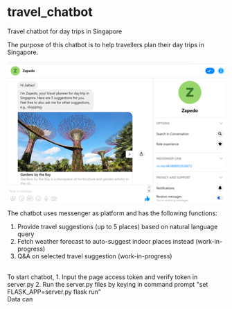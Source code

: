 # travel_chatbot
Travel chatbot for day trips in Singapore

The purpose of this chatbot is to help travellers plan their day trips in Singapore.

![chatbot screenshot](https://raw.githubusercontent.com/jiahao87/travel_chatbot/master/images/chatbot_screenshot.PNG)

The chatbot uses messenger as platform and has the following functions:<br />

1. Provide travel suggestions (up to 5 places) based on natural language query
2. Fetch weather forecast to auto-suggest indoor places instead (work-in-progress)
3. Q&A on selected travel suggestion (work-in-progress)
<br />
To start chatbot, 
1. Input the page access token and verify token in server.py 
2. Run the server.py files by keying in command prompt "set FLASK_APP=server.py flask run"
<br />
Data can 
